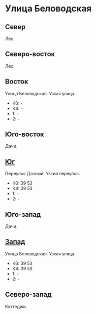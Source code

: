 # Улица Беловодская

## Север

Лес.

## Северо-восток

Лес.

## Восток

Улица Беловодская.
Узкая улица.

* K6:   -
* K4:   -
* 1:    -
* 2:    -

## Юго-восток

Дачи.

## [Юг](./10385065.md)

Переулок Дачный.
Узкий переулок.

* K6:   39  53
* K4:   39  53
* 1:    -
* 2:    -

## Юго-запад

Дачи.

## [Запад](./10375060.md)

Улица Беловодская.
Узкая улица.

* K6:   39  53
* K4:   39  53
* 1:    -
* 2:    -

## Северо-запад

Коттеджи.
